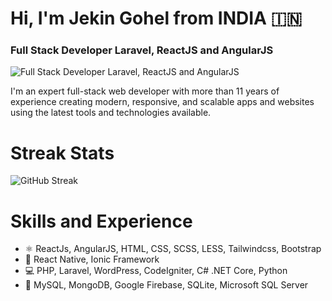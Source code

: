 # **Hi, I'm Jekin Gohel from INDIA 🇮🇳**
### Full Stack Developer Laravel, ReactJS and AngularJS
![Full Stack Developer Laravel, ReactJS and AngularJS](https://www.flexbox.in/Jekin-Github-Cover.jpeg)

I'm an expert full-stack web developer with more than 11 years of experience creating modern, responsive, and scalable apps and websites using the latest tools and technologies available.

# Streak Stats
![GitHub Streak](https://streak-stats.demolab.com?user=jekingohel&theme=whatsapp-dark2)

# Skills and Experience
- ⚛ ReactJs, AngularJS, HTML, CSS, SCSS, LESS, Tailwindcss, Bootstrap
- 📱 React Native, Ionic Framework
- 💻 PHP, Laravel, WordPress, CodeIgniter, C# .NET Core, Python
- :floppy_disk: MySQL, MongoDB, Google Firebase, SQLite, Microsoft SQL Server
